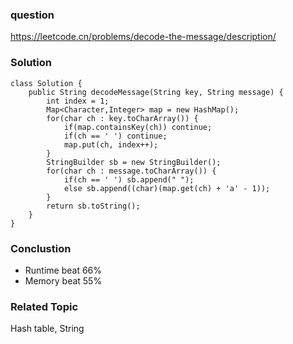 ### question
https://leetcode.cn/problems/decode-the-message/description/
### Solution
```
class Solution {
    public String decodeMessage(String key, String message) {
        int index = 1;
        Map<Character,Integer> map = new HashMap();
        for(char ch : key.toCharArray()) {
            if(map.containsKey(ch)) continue;
            if(ch == ' ') continue;
            map.put(ch, index++);
        }
        StringBuilder sb = new StringBuilder();
        for(char ch : message.toCharArray()) {
            if(ch == ' ') sb.append(" ");
            else sb.append((char)(map.get(ch) + 'a' - 1));
        }
        return sb.toString();
    }
}
```

### Conclustion
- Runtime beat 66%
- Memory beat 55%

### Related Topic
Hash table, String